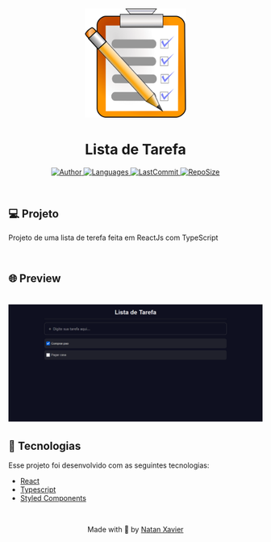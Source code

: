 
<h1 align="center">
  <img alt="Calculadora" title="#delicinha" src=".github/logo.png" width="200px"/>
</h1>

<h1 align="center">Lista de Tarefa</h1>

<p align="center">
  <a href="https://github.com/nataxaa">
    <img alt="Author" src="https://img.shields.io/badge/author-nataxaa-33A1F2?style=flat-square">
  </a>

  <a href="#">
    <img alt="Languages" src="https://img.shields.io/github/languages/count/nataxaa/Lista_de_Tarefa-reactjs?color=33A1F2&style=flat-square">
  </a>

  <a href="https://github.com/nataxaa/BarberShop/commits/master">
    <img alt="LastCommit" src="https://img.shields.io/github/last-commit/nataxaa/Lista_de_Tarefa-reactjs?color=33A1F2&style=flat-square">
  </a>

  <a href="#">
    <img alt="RepoSize" src="https://img.shields.io/github/repo-size/nataxaa/Lista_de_Tarefa-reactjs?color=33A1F2&style=flat-square">
  </a>

</p>

<br />

## 💻 Projeto

Projeto de uma lista de terefa feita em ReactJs com TypeScript

<br />

## 🌐 Preview

<h1 align="center">
    <img src=".github/lista.png"/>
    
</h1>

## 🚀 Tecnologias

Esse projeto foi desenvolvido com as seguintes tecnologias:

- [React](https://reactjs.org)
- [Typescript](https://www.typescriptlang.org/)
- [Styled Components](https://styled-components.com/)



<br />



<p align="center">
  Made with 💙 by <a href="https://www.linkedin.com/in/natan-xavier-a266a0228/"> Natan Xavier </a>
</p>

